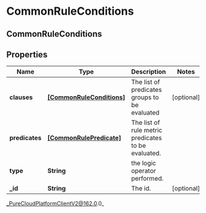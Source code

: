 # CommonRuleConditions

## CommonRuleConditions

## Properties

|Name | Type | Description | Notes|
|------------ | ------------- | ------------- | -------------|
| **clauses** | [**[CommonRuleConditions]**](CommonRuleConditions) | The list of predicates groups to be evaluated | [optional] |
| **predicates** | [**[CommonRulePredicate]**](CommonRulePredicate) | The list of rule metric predicates to be evaluated. | |
| **type** | **String** | the logic operator performed. | |
| **_id** | **String** | The id. | [optional] |



_PureCloudPlatformClientV2@162.0.0_

